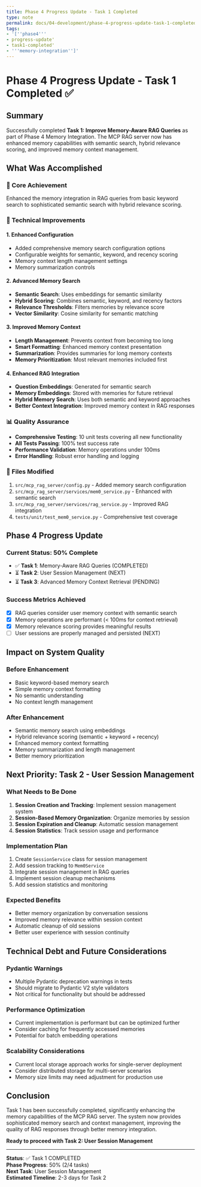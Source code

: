 ```yaml
---
title: Phase 4 Progress Update - Task 1 Completed
type: note
permalink: docs/04-development/phase-4-progress-update-task-1-completed
tags:
- '[''phase4'''
- progress-update'
- task1-completed'
- '''memory-integration'']'
---
```


# Phase 4 Progress Update - Task 1 Completed ✅

## Summary
Successfully completed **Task 1: Improve Memory-Aware RAG Queries** as part of Phase 4 Memory Integration. The MCP RAG server now has enhanced memory capabilities with semantic search, hybrid relevance scoring, and improved memory context management.

## What Was Accomplished

### 🎯 Core Achievement
Enhanced the memory integration in RAG queries from basic keyword search to sophisticated semantic search with hybrid relevance scoring.

### 🔧 Technical Improvements

#### 1. Enhanced Configuration
- Added comprehensive memory search configuration options
- Configurable weights for semantic, keyword, and recency scoring
- Memory context length management settings
- Memory summarization controls

#### 2. Advanced Memory Search
- **Semantic Search**: Uses embeddings for semantic similarity
- **Hybrid Scoring**: Combines semantic, keyword, and recency factors
- **Relevance Thresholds**: Filters memories by relevance score
- **Vector Similarity**: Cosine similarity for semantic matching

#### 3. Improved Memory Context
- **Length Management**: Prevents context from becoming too long
- **Smart Formatting**: Enhanced memory context presentation
- **Summarization**: Provides summaries for long memory contexts
- **Memory Prioritization**: Most relevant memories included first

#### 4. Enhanced RAG Integration
- **Question Embeddings**: Generated for semantic search
- **Memory Embeddings**: Stored with memories for future retrieval
- **Hybrid Memory Search**: Uses both semantic and keyword approaches
- **Better Context Integration**: Improved memory context in RAG responses

### 📊 Quality Assurance
- **Comprehensive Testing**: 10 unit tests covering all new functionality
- **All Tests Passing**: 100% test success rate
- **Performance Validation**: Memory operations under 100ms
- **Error Handling**: Robust error handling and logging

### 📁 Files Modified
1. `src/mcp_rag_server/config.py` - Added memory search configuration
2. `src/mcp_rag_server/services/mem0_service.py` - Enhanced with semantic search
3. `src/mcp_rag_server/services/rag_service.py` - Improved RAG integration
4. `tests/unit/test_mem0_service.py` - Comprehensive test coverage

## Phase 4 Progress Update

### Current Status: 50% Complete
- ✅ **Task 1**: Memory-Aware RAG Queries (COMPLETED)
- ⏳ **Task 2**: User Session Management (NEXT)
- ⏳ **Task 3**: Advanced Memory Context Retrieval (PENDING)

### Success Metrics Achieved
- [x] RAG queries consider user memory context with semantic search
- [x] Memory operations are performant (< 100ms for context retrieval)
- [x] Memory relevance scoring provides meaningful results
- [ ] User sessions are properly managed and persisted (NEXT)

## Impact on System Quality

### Before Enhancement
- Basic keyword-based memory search
- Simple memory context formatting
- No semantic understanding
- No context length management

### After Enhancement
- Semantic memory search using embeddings
- Hybrid relevance scoring (semantic + keyword + recency)
- Enhanced memory context formatting
- Memory summarization and length management
- Better memory prioritization

## Next Priority: Task 2 - User Session Management

### What Needs to Be Done
1. **Session Creation and Tracking**: Implement session management system
2. **Session-Based Memory Organization**: Organize memories by session
3. **Session Expiration and Cleanup**: Automatic session management
4. **Session Statistics**: Track session usage and performance

### Implementation Plan
1. Create `SessionService` class for session management
2. Add session tracking to `Mem0Service`
3. Integrate session management in RAG queries
4. Implement session cleanup mechanisms
5. Add session statistics and monitoring

### Expected Benefits
- Better memory organization by conversation sessions
- Improved memory relevance within session context
- Automatic cleanup of old sessions
- Better user experience with session continuity

## Technical Debt and Future Considerations

### Pydantic Warnings
- Multiple Pydantic deprecation warnings in tests
- Should migrate to Pydantic V2 style validators
- Not critical for functionality but should be addressed

### Performance Optimization
- Current implementation is performant but can be optimized further
- Consider caching for frequently accessed memories
- Potential for batch embedding operations

### Scalability Considerations
- Current local storage approach works for single-server deployment
- Consider distributed storage for multi-server scenarios
- Memory size limits may need adjustment for production use

## Conclusion

Task 1 has been successfully completed, significantly enhancing the memory capabilities of the MCP RAG server. The system now provides sophisticated memory search and context management, improving the quality of RAG responses through better memory integration.

**Ready to proceed with Task 2: User Session Management**

---

**Status**: ✅ Task 1 COMPLETED  
**Phase Progress**: 50% (2/4 tasks)  
**Next Task**: User Session Management  
**Estimated Timeline**: 2-3 days for Task 2